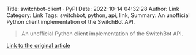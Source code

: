 Title: switchbot-client · PyPI
Date: 2022-10-14 04:32:28
Author: Link
Category: Link
Tags: switchbot, python, api, link, 
Summary: An unofficial Python client implementation of the SwitchBot API.

> An unofficial Python client implementation of the SwitchBot API.

[Link to the original article](https://pypi.org/project/switchbot-client/)
